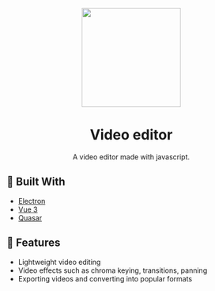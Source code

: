 <p align=center>
  <img src="https://user-images.githubusercontent.com/36193643/179372888-e42bccb2-a811-4545-b326-cadf277617db.png" width="200" height="200" />
</p>

<h1 align=center>Video editor</h1>
<p align=center>A video editor made with javascript.</p>

## 🔨 Built With

- [Electron](https://www.electronjs.org/)
- [Vue 3](https://vuejs.org/)
- [Quasar](https://quasar.dev/)

## 🚀 Features

- Lightweight video editing
- Video effects such as chroma keying, transitions, panning
- Exporting videos and converting into popular formats
